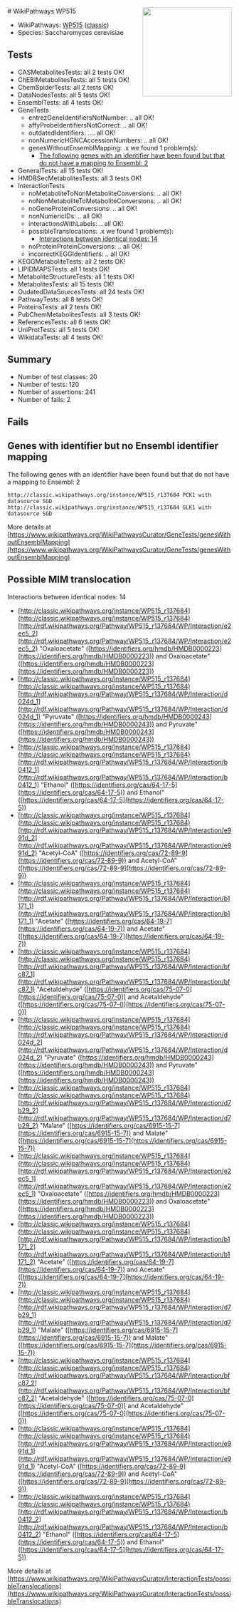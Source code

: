 <img style="float: right; width: 200px" src="https://upload.wikimedia.org/wikipedia/commons/thumb/8/83/Wplogo_with_text_500.png/640px-Wplogo_with_text_500.png" />
# WikiPathways WP515

* WikiPathways: [WP515](https://wikipathways.org/pathways/WP515) ([classic](https://classic.wikipathways.org/instance/WP515))
* Species: Saccharomyces cerevisiae
## Tests
* CASMetabolitesTests: all 2 tests OK!
* ChEBIMetabolitesTests: all 5 tests OK!
* ChemSpiderTests: all 2 tests OK!
* DataNodesTests: all 5 tests OK!
* EnsemblTests: all 4 tests OK!
* GeneTests
    * entrezGeneIdentifiersNotNumber: .. all OK!
    * affyProbeIdentifiersNotCorrect: .. all OK!
    * outdatedIdentifiers: .... all OK!
    * nonNumericHGNCAccessionNumbers: .. all OK!
    * genesWithoutEnsemblMapping: .x we found 1 problem(s):
        * [The following genes with an identifier have been found but that do not have a mapping to Ensembl: 2](#40286d84)
* GeneralTests: all 15 tests OK!
* HMDBSecMetabolitesTests: all 3 tests OK!
* InteractionTests
    * noMetaboliteToNonMetaboliteConversions: .. all OK!
    * noNonMetaboliteToMetaboliteConversions: .. all OK!
    * noGeneProteinConversions: .. all OK!
    * nonNumericIDs: .. all OK!
    * interactionsWithLabels: .. all OK!
    * possibleTranslocations: .x we found 1 problem(s):
        * [Interactions between identical nodes: 14](#661ebeee)
    * noProteinProteinConversions: .. all OK!
    * incorrectKEGGIdentifiers: .. all OK!
* KEGGMetaboliteTests: all 2 tests OK!
* LIPIDMAPSTests: all 1 tests OK!
* MetaboliteStructureTests: all 1 tests OK!
* MetabolitesTests: all 15 tests OK!
* OudatedDataSourcesTests: all 24 tests OK!
* PathwayTests: all 8 tests OK!
* ProteinsTests: all 2 tests OK!
* PubChemMetabolitesTests: all 3 tests OK!
* ReferencesTests: all 6 tests OK!
* UniProtTests: all 5 tests OK!
* WikidataTests: all 4 tests OK!


## Summary

* Number of test classes: 20
* Number of tests: 120
* Number of assertions: 241
* Number of fails: 2

## Fails

<a name="40286d84" />

## Genes with identifier but no Ensembl identifier mapping

The following genes with an identifier have been found but that do not have a mapping to Ensembl: 2
```
http://classic.wikipathways.org/instance/WP515_r137684 PCK1 with datasource SGD
http://classic.wikipathways.org/instance/WP515_r137684 GLK1 with datasource SGD
```

More details at [https://www.wikipathways.org/WikiPathwaysCurator/GeneTests/genesWithoutEnsemblMapping](https://www.wikipathways.org/WikiPathwaysCurator/GeneTests/genesWithoutEnsemblMapping)

<a name="661ebeee" />

## Possible MIM translocation

Interactions between identical nodes: 14

* [http://classic.wikipathways.org/instance/WP515_r137684](http://classic.wikipathways.org/instance/WP515_r137684) [http://rdf.wikipathways.org/Pathway/WP515_r137684/WP/Interaction/e2ec5_2](http://rdf.wikipathways.org/Pathway/WP515_r137684/WP/Interaction/e2ec5_2) "Oxaloacetate" ([https://identifiers.org/hmdb/HMDB0000223](https://identifiers.org/hmdb/HMDB0000223)) and 
Oxaloacetate" ([https://identifiers.org/hmdb/HMDB0000223](https://identifiers.org/hmdb/HMDB0000223))
* [http://classic.wikipathways.org/instance/WP515_r137684](http://classic.wikipathways.org/instance/WP515_r137684) [http://rdf.wikipathways.org/Pathway/WP515_r137684/WP/Interaction/d024d_1](http://rdf.wikipathways.org/Pathway/WP515_r137684/WP/Interaction/d024d_1) "Pyruvate" ([https://identifiers.org/hmdb/HMDB0000243](https://identifiers.org/hmdb/HMDB0000243)) and 
Pyruvate" ([https://identifiers.org/hmdb/HMDB0000243](https://identifiers.org/hmdb/HMDB0000243))
* [http://classic.wikipathways.org/instance/WP515_r137684](http://classic.wikipathways.org/instance/WP515_r137684) [http://rdf.wikipathways.org/Pathway/WP515_r137684/WP/Interaction/b0412_1](http://rdf.wikipathways.org/Pathway/WP515_r137684/WP/Interaction/b0412_1) "Ethanol" ([https://identifiers.org/cas/64-17-5](https://identifiers.org/cas/64-17-5)) and 
Ethanol" ([https://identifiers.org/cas/64-17-5](https://identifiers.org/cas/64-17-5))
* [http://classic.wikipathways.org/instance/WP515_r137684](http://classic.wikipathways.org/instance/WP515_r137684) [http://rdf.wikipathways.org/Pathway/WP515_r137684/WP/Interaction/e991d_2](http://rdf.wikipathways.org/Pathway/WP515_r137684/WP/Interaction/e991d_2) "Acetyl-CoA" ([https://identifiers.org/cas/72-89-9](https://identifiers.org/cas/72-89-9)) and 
Acetyl-CoA" ([https://identifiers.org/cas/72-89-9](https://identifiers.org/cas/72-89-9))
* [http://classic.wikipathways.org/instance/WP515_r137684](http://classic.wikipathways.org/instance/WP515_r137684) [http://rdf.wikipathways.org/Pathway/WP515_r137684/WP/Interaction/b1171_1](http://rdf.wikipathways.org/Pathway/WP515_r137684/WP/Interaction/b1171_1) "Acetate" ([https://identifiers.org/cas/64-19-7](https://identifiers.org/cas/64-19-7)) and 
Acetate" ([https://identifiers.org/cas/64-19-7](https://identifiers.org/cas/64-19-7))
* [http://classic.wikipathways.org/instance/WP515_r137684](http://classic.wikipathways.org/instance/WP515_r137684) [http://rdf.wikipathways.org/Pathway/WP515_r137684/WP/Interaction/bfc87_1](http://rdf.wikipathways.org/Pathway/WP515_r137684/WP/Interaction/bfc87_1) "Acetaldehyde" ([https://identifiers.org/cas/75-07-0](https://identifiers.org/cas/75-07-0)) and 
Acetaldehyde" ([https://identifiers.org/cas/75-07-0](https://identifiers.org/cas/75-07-0))
* [http://classic.wikipathways.org/instance/WP515_r137684](http://classic.wikipathways.org/instance/WP515_r137684) [http://rdf.wikipathways.org/Pathway/WP515_r137684/WP/Interaction/d024d_2](http://rdf.wikipathways.org/Pathway/WP515_r137684/WP/Interaction/d024d_2) "Pyruvate" ([https://identifiers.org/hmdb/HMDB0000243](https://identifiers.org/hmdb/HMDB0000243)) and 
Pyruvate" ([https://identifiers.org/hmdb/HMDB0000243](https://identifiers.org/hmdb/HMDB0000243))
* [http://classic.wikipathways.org/instance/WP515_r137684](http://classic.wikipathways.org/instance/WP515_r137684) [http://rdf.wikipathways.org/Pathway/WP515_r137684/WP/Interaction/d7b29_2](http://rdf.wikipathways.org/Pathway/WP515_r137684/WP/Interaction/d7b29_2) "Malate" ([https://identifiers.org/cas/6915-15-7](https://identifiers.org/cas/6915-15-7)) and 
Malate" ([https://identifiers.org/cas/6915-15-7](https://identifiers.org/cas/6915-15-7))
* [http://classic.wikipathways.org/instance/WP515_r137684](http://classic.wikipathways.org/instance/WP515_r137684) [http://rdf.wikipathways.org/Pathway/WP515_r137684/WP/Interaction/e2ec5_1](http://rdf.wikipathways.org/Pathway/WP515_r137684/WP/Interaction/e2ec5_1) "Oxaloacetate" ([https://identifiers.org/hmdb/HMDB0000223](https://identifiers.org/hmdb/HMDB0000223)) and 
Oxaloacetate" ([https://identifiers.org/hmdb/HMDB0000223](https://identifiers.org/hmdb/HMDB0000223))
* [http://classic.wikipathways.org/instance/WP515_r137684](http://classic.wikipathways.org/instance/WP515_r137684) [http://rdf.wikipathways.org/Pathway/WP515_r137684/WP/Interaction/b1171_2](http://rdf.wikipathways.org/Pathway/WP515_r137684/WP/Interaction/b1171_2) "Acetate" ([https://identifiers.org/cas/64-19-7](https://identifiers.org/cas/64-19-7)) and 
Acetate" ([https://identifiers.org/cas/64-19-7](https://identifiers.org/cas/64-19-7))
* [http://classic.wikipathways.org/instance/WP515_r137684](http://classic.wikipathways.org/instance/WP515_r137684) [http://rdf.wikipathways.org/Pathway/WP515_r137684/WP/Interaction/d7b29_1](http://rdf.wikipathways.org/Pathway/WP515_r137684/WP/Interaction/d7b29_1) "Malate" ([https://identifiers.org/cas/6915-15-7](https://identifiers.org/cas/6915-15-7)) and 
Malate" ([https://identifiers.org/cas/6915-15-7](https://identifiers.org/cas/6915-15-7))
* [http://classic.wikipathways.org/instance/WP515_r137684](http://classic.wikipathways.org/instance/WP515_r137684) [http://rdf.wikipathways.org/Pathway/WP515_r137684/WP/Interaction/bfc87_2](http://rdf.wikipathways.org/Pathway/WP515_r137684/WP/Interaction/bfc87_2) "Acetaldehyde" ([https://identifiers.org/cas/75-07-0](https://identifiers.org/cas/75-07-0)) and 
Acetaldehyde" ([https://identifiers.org/cas/75-07-0](https://identifiers.org/cas/75-07-0))
* [http://classic.wikipathways.org/instance/WP515_r137684](http://classic.wikipathways.org/instance/WP515_r137684) [http://rdf.wikipathways.org/Pathway/WP515_r137684/WP/Interaction/e991d_1](http://rdf.wikipathways.org/Pathway/WP515_r137684/WP/Interaction/e991d_1) "Acetyl-CoA" ([https://identifiers.org/cas/72-89-9](https://identifiers.org/cas/72-89-9)) and 
Acetyl-CoA" ([https://identifiers.org/cas/72-89-9](https://identifiers.org/cas/72-89-9))
* [http://classic.wikipathways.org/instance/WP515_r137684](http://classic.wikipathways.org/instance/WP515_r137684) [http://rdf.wikipathways.org/Pathway/WP515_r137684/WP/Interaction/b0412_2](http://rdf.wikipathways.org/Pathway/WP515_r137684/WP/Interaction/b0412_2) "Ethanol" ([https://identifiers.org/cas/64-17-5](https://identifiers.org/cas/64-17-5)) and 
Ethanol" ([https://identifiers.org/cas/64-17-5](https://identifiers.org/cas/64-17-5))


More details at [https://www.wikipathways.org/WikiPathwaysCurator/InteractionTests/possibleTranslocations](https://www.wikipathways.org/WikiPathwaysCurator/InteractionTests/possibleTranslocations)

